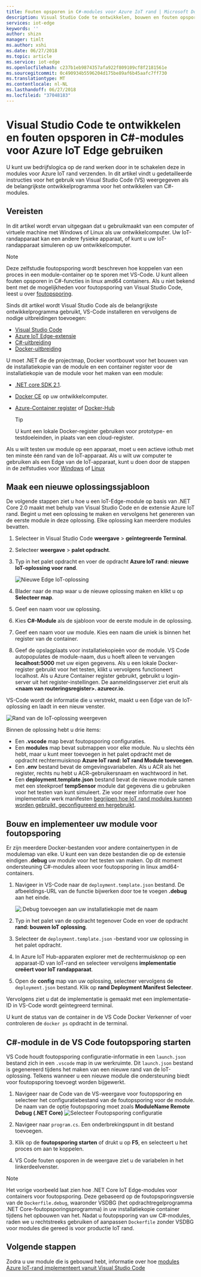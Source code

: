 ```yaml
---
title: Fouten opsporen in C#-modules voor Azure IoT rand | Microsoft Docs
description: Visual Studio Code te ontwikkelen, bouwen en fouten opsporen in een C#-module voor Azure IoT Edge gebruiken
services: iot-edge
keywords: ''
author: shizn
manager: timlt
ms.author: xshi
ms.date: 06/27/2018
ms.topic: article
ms.service: iot-edge
ms.openlocfilehash: c237b1eb9874357afa922f809109cf8f2181561e
ms.sourcegitcommit: 0c490934b5596204d175be89af6b45aafc7ff730
ms.translationtype: MT
ms.contentlocale: nl-NL
ms.lasthandoff: 06/27/2018
ms.locfileid: "37048183"
---
```

# <a name="use-visual-studio-code-to-develop-and-debug-c-modules-for-azure-iot-edge"></a>Visual Studio Code te ontwikkelen en fouten opsporen in C#-modules voor Azure IoT Edge gebruiken

U kunt uw bedrijfslogica op de rand werken door in te schakelen deze in modules voor Azure IoT rand verzenden. In dit artikel vindt u gedetailleerde instructies voor het gebruik van Visual Studio Code (VS) weergegeven als de belangrijkste ontwikkelprogramma voor het ontwikkelen van C#-modules.

## <a name="prerequisites"></a>Vereisten
In dit artikel wordt ervan uitgegaan dat u gebruikmaakt van een computer of virtuele machine met Windows of Linux als uw ontwikkelcomputer. Uw IoT-randapparaat kan een andere fysieke apparaat, of kunt u uw IoT-randapparaat simuleren op uw ontwikkelcomputer.

> [!NOTE]
> Deze zelfstudie foutopsporing wordt beschreven hoe koppelen van een proces in een module-container op te sporen met VS-Code. U kunt alleen fouten opsporen in C#-functies in linux amd64 containers. Als u niet bekend bent met de mogelijkheden voor foutopsporing van Visual Studio Code, leest u over [foutopsporing](https://code.visualstudio.com/Docs/editor/debugging). 

Sinds dit artikel wordt Visual Studio Code als de belangrijkste ontwikkelprogramma gebruikt, VS-Code installeren en vervolgens de nodige uitbreidingen toevoegen:
* [Visual Studio Code](https://code.visualstudio.com/) 
* [Azure IoT Edge-extensie](https://marketplace.visualstudio.com/items?itemName=vsciot-vscode.azure-iot-edge) 
* [C#-uitbreiding](https://marketplace.visualstudio.com/items?itemName=ms-vscode.csharp) 
* [Docker-uitbreiding](https://marketplace.visualstudio.com/items?itemName=PeterJausovec.vscode-docker)

U moet .NET die de projectmap, Docker voortbouwt voor het bouwen van de installatiekopie van de module en een container register voor de installatiekopie van de module voor het maken van een module:
* [.NET core SDK 2.1](https://www.microsoft.com/net/download).
* [Docker CE](https://docs.docker.com/install/) op uw ontwikkelcomputer. 
* [Azure-Container register](https://docs.microsoft.com/azure/container-registry/) of [Docker-Hub](https://docs.docker.com/docker-hub/repos/#viewing-repository-tags)

   > [!TIP]
   > U kunt een lokale Docker-register gebruiken voor prototype- en testdoeleinden, in plaats van een cloud-register. 

Als u wilt testen uw module op een apparaat, moet u een actieve iothub met ten minste één rand van de IoT-apparaat. Als u wilt uw computer te gebruiken als een Edge van de IoT-apparaat, kunt u doen door de stappen in de zelfstudies voor [Windows](quickstart.md) of [Linux](quickstart-linux.md) 

## <a name="create-a-new-solution-template"></a>Maak een nieuwe oplossingssjabloon

De volgende stappen ziet u hoe u een IoT-Edge-module op basis van .NET Core 2.0 maakt met behulp van Visual Studio Code en de extensie Azure IoT rand. Begint u met een oplossing te maken en vervolgens het genereren van de eerste module in deze oplossing. Elke oplossing kan meerdere modules bevatten. 

1. Selecteer in Visual Studio Code **weergave** > **geïntegreerde Terminal**.
3. Selecteer **weergave** > **palet opdracht**. 
4. Typ in het palet opdracht en voer de opdracht **Azure IoT rand: nieuwe IoT-oplossing voor rand**.

   ![Nieuwe Edge IoT-oplossing](./media/how-to-develop-csharp-module/new-solution.png)

5. Blader naar de map waar u de nieuwe oplossing maken en klikt u op **Selecteer map**. 
6. Geef een naam voor uw oplossing. 
7. Kies **C#-Module** als de sjabloon voor de eerste module in de oplossing.
8. Geef een naam voor uw module. Kies een naam die uniek is binnen het register van de container. 
9. Geef de opslagplaats voor installatiekopieën voor de module. VS Code autopopulates de module-naam, dus u hoeft alleen te vervangen **localhost:5000** met uw eigen gegevens. Als u een lokale Docker-register gebruikt voor het testen, klikt u vervolgens functioneert localhost. Als u Azure Container register gebruikt, gebruikt u login-server uit het register-instellingen. De aanmeldingsserver ziet eruit als  **\<naam van routeringsregister\>. azurecr.io**.

VS-Code wordt de informatie die u verstrekt, maakt u een Edge van de IoT-oplossing en laadt in een nieuw venster.

   ![Rand van de IoT-oplossing weergeven](./media/how-to-develop-csharp-module/view-solution.png)

Binnen de oplossing hebt u drie items: 
* Een **.vscode** map bevat foutopsporing configuraties.
* Een **modules** map bevat submappen voor elke module. Nu u slechts één hebt, maar u kunt meer toevoegen in het palet opdracht met de opdracht rechtermuisknop **Azure IoT rand: IoT rand Module toevoegen**. 
* Een **.env** bestand bevat de omgevingsvariabelen. Als u ACR als het register, rechts nu hebt u ACR-gebruikersnaam en wachtwoord in het. 
* Een **deployment.template.json** bestand bevat de nieuwe module samen met een steekproef **tempSensor** module dat gegevens die u gebruiken voor het testen van kunt simuleert. Zie voor meer informatie over hoe implementatie werk manifesten [begrijpen hoe IoT rand modules kunnen worden gebruikt, geconfigureerd en hergebruikt](module-composition.md).

## <a name="build-and-deploy-your-module-for-debugging"></a>Bouw en implementeer uw module voor foutopsporing

Er zijn meerdere Docker-bestanden voor andere containertypen in de modulemap van elke. U kunt een van deze bestanden die op de extensie eindigen **.debug** uw module voor het testen van maken. Op dit moment ondersteuning C#-modules alleen voor foutopsporing in linux amd64-containers.

1. Navigeer in VS-Code naar de `deployment.template.json` bestand. De afbeeldings-URL van de functie bijwerken door toe te voegen **.debug** aan het einde.

   ![.Debug toevoegen aan uw installatiekopie met de naam](./media/how-to-develop-csharp-module/image-debug.png)

2. Typ in het palet van de opdracht tegenover Code en voer de opdracht **rand: bouwen IoT oplossing**.
3. Selecteer de `deployment.template.json` -bestand voor uw oplossing in het palet opdracht. 
4. In Azure IoT Hub-apparaten explorer met de rechtermuisknop op een apparaat-ID van IoT-rand en selecteer vervolgens **implementatie creëert voor IoT randapparaat**. 
5. Open de **config** map van uw oplossing, selecteer vervolgens de `deployment.json` bestand. Klik op **rand Deployment Manifest Selecteer**. 

Vervolgens ziet u dat de implementatie is gemaakt met een implementatie-ID in VS-Code wordt geïntegreerd terminal.

U kunt de status van de container in de VS Code Docker Verkenner of voer controleren de `docker ps` opdracht in de terminal.

## <a name="start-debugging-c-module-in-vs-code"></a>C#-module in de VS Code foutopsporing starten
VS Code houdt foutopsporing configuratie-informatie in een `launch.json` bestand zich in een `.vscode` map in uw werkruimte. Dit `launch.json` bestand is gegenereerd tijdens het maken van een nieuwe rand van de IoT-oplossing. Telkens wanneer u een nieuwe module die ondersteuning biedt voor foutopsporing toevoegt worden bijgewerkt. 

1. Navigeer naar de Code van de VS-weergave voor foutopsporing en selecteer het configuratiebestand van de foutopsporing voor de module. De naam van de optie foutopsporing moet zoals **ModuleName Remote Debug (.NET Core)** ![Selecteer Foutopsporing configuratie](./media/how-to-develop-csharp-module/debug-config.png)

2. Navigeer naar `program.cs`. Een onderbrekingspunt in dit bestand toevoegen.

3. Klik op de **foutopsporing starten** of drukt u op **F5**, en selecteert u het proces om aan te koppelen.

4. VS Code fouten opsporen in de weergave ziet u de variabelen in het linkerdeelvenster. 

> [!NOTE]
> Het vorige voorbeeld laat zien hoe .NET Core IoT Edge-modules voor containers voor foutopsporing. Deze gebaseerd op de foutopsporingsversie van de `Dockerfile.debug`, waaronder VSDBG (het opdrachtregelprogramma .NET Core-foutopsporingsprogramma) in uw installatiekopie container tijdens het opbouwen van het. Nadat u foutopsporing van uw C#-modules, raden we u rechtstreeks gebruiken of aanpassen `Dockerfile` zonder VSDBG voor modules die gereed is voor productie IoT rand.

## <a name="next-steps"></a>Volgende stappen

Zodra u uw module die is gebouwd hebt, informatie over hoe [modules Azure IoT-rand implementeert vanuit Visual Studio Code](how-to-deploy-modules-vscode.md)

